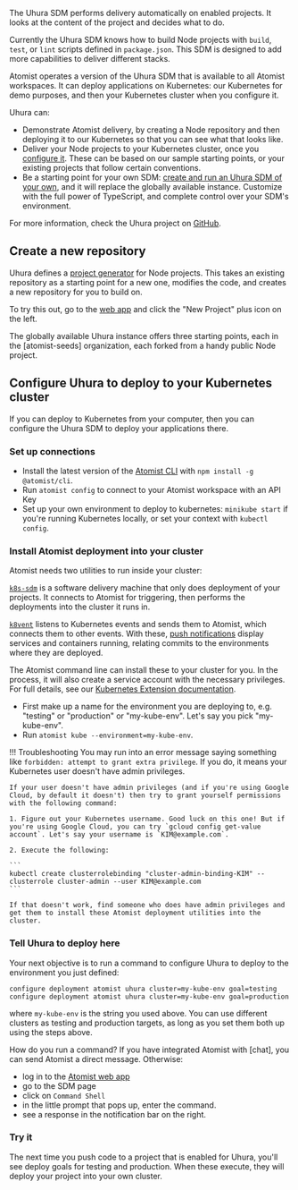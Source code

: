 The Uhura SDM performs delivery automatically on enabled projects. It looks at the content
of the project and decides what to do.

Currently the Uhura SDM knows how to build Node projects with `build`, `test`, or `lint` scripts
defined in `package.json`. This SDM is designed to add more capabilities to deliver different stacks.

Atomist operates a version of the Uhura SDM that is available to all Atomist workspaces. It can deploy
applications on Kubernetes: our Kubernetes for demo purposes, and then your Kubernetes cluster when you configure it.

Uhura can:

* Demonstrate Atomist delivery, by creating a Node repository and then deploying it to our Kubernetes so that you can see what that looks like.
* Deliver your Node projects to your Kubernetes cluster, once you [configure it][configure-k8s]. These can be based on our sample starting points, or your existing projects that follow certain conventions.
* Be a starting point for your own SDM: [create and run an Uhura SDM of your own](../quick-start.md), and it will replace the globally available instance. Customize with the full power of TypeScript, and complete control over your SDM's environment.

For more information, check the Uhura project on [GitHub][].

## Create a new repository

Uhura defines a [project generator]() for Node projects. This takes an existing repository as a starting point
for a new one, modifies the code, and creates a new repository for you to build on.

To try this out, go to the [web app](https://app.atomist.com) and click the "New Project" plus icon on the left.

The globally available Uhura instance offers three starting points, each in the [atomist-seeds] organization, each forked from a handy
public Node project.

## Configure Uhura to deploy to your Kubernetes cluster
[configure-k8s]: #configure-uhura-to-deploy-to-your-kubernetes-cluster

If you can deploy to Kubernetes from your computer, then you can configure the Uhura SDM to deploy your
applications there.

### Set up connections

* Install the latest version of the [Atomist CLI](../developer/cli.md) with `npm install -g @atomist/cli`.
* Run `atomist config` to connect to your Atomist workspace with an API Key
* Set up your own environment to deploy to kubernetes: `minikube start` if you're running Kubernetes locally, or set your context with `kubectl config`.

### Install Atomist deployment into your cluster

Atomist needs two utilities to run inside your cluster:

[`k8s-sdm`](https://github.com/atomist/k8s-sdm) is a software delivery machine that only does deployment
of your projects. It connects to Atomist for triggering, then performs the deployments into the cluster it runs in.

[`k8vent`](https://github.com/atomist/k8vent) listens to Kubernetes events and sends them to Atomist, which connects them to other events. With these, [push notifications](lifecycle.md) display services and containers running, relating commits to the environments where they are deployed.

The Atomist command line can install these to your cluster for you. In the process, it will also create a service account with the necessary privileges. For full details, see our [Kubernetes Extension documentation](../pack/kubernetes.md).

* First make up a name for the environment you are deploying to, e.g. "testing" or "production" or "my-kube-env". Let's say you pick "my-kube-env".
* Run `atomist kube --environment=my-kube-env`.

!!! Troubleshooting
    You may run into an error message saying something like `forbidden: attempt to grant extra privilege`. If you do, it means your Kubernetes user doesn't have admin privileges.

    If your user doesn't have admin privileges (and if you're using Google Cloud, by default it doesn't) then try to grant yourself permissions with the following command:

    1. Figure out your Kubernetes username. Good luck on this one! But if you're using Google Cloud, you can try `gcloud config get-value account`. Let's say your username is `KIM@example.com`.

    2. Execute the following:

    ```
    kubectl create clusterrolebinding "cluster-admin-binding-KIM" --clusterrole cluster-admin --user KIM@example.com
    ```

    If that doesn't work, find someone who does have admin privileges and get them to install these Atomist deployment utilities into the cluster.

### Tell Uhura to deploy here

Your next objective is to run a command to configure Uhura to deploy to the environment you just defined:

`configure deployment atomist uhura cluster=my-kube-env goal=testing`
`configure deployment atomist uhura cluster=my-kube-env goal=production`

where `my-kube-env` is the string you used above. You can use different clusters as testing and production targets, as long as you set them both up using the steps above.

How do you run a command? If you have integrated Atomist with [chat], you can send Atomist a direct message. Otherwise:

* log in to the [Atomist web app](https://app.atomist.com)
* go to the SDM page
* click on `Command Shell`
* in the little prompt that pops up, enter the command.
* see a response in the notification bar on the right.

### Try it

The next time you push code to a project that is enabled for Uhura, you'll see deploy goals for testing and production.
When these execute, they will deploy your project into your own cluster.

[github]: https://github.com/atomist/uhura
